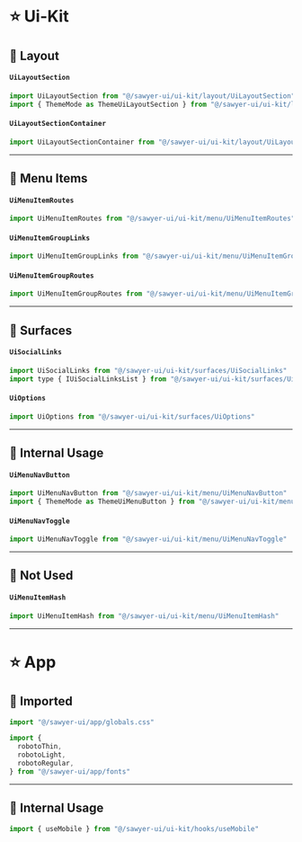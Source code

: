 # ⭐️ Ui-Kit


## 🔰 Layout

#### `UiLayoutSection`
```ts
import UiLayoutSection from "@/sawyer-ui/ui-kit/layout/UiLayoutSection"
import { ThemeMode as ThemeUiLayoutSection } from "@/sawyer-ui/ui-kit/layout/UiLayoutSection"
```

#### `UiLayoutSectionContainer`
```ts
import UiLayoutSectionContainer from "@/sawyer-ui/ui-kit/layout/UiLayoutSectionContainer"
```

---

## 🔰 Menu Items

#### `UiMenuItemRoutes`
```ts
import UiMenuItemRoutes from "@/sawyer-ui/ui-kit/menu/UiMenuItemRoutes"
```

#### `UiMenuItemGroupLinks`
```ts
import UiMenuItemGroupLinks from "@/sawyer-ui/ui-kit/menu/UiMenuItemGroupLinks"
```

#### `UiMenuItemGroupRoutes`
```ts
import UiMenuItemGroupRoutes from "@/sawyer-ui/ui-kit/menu/UiMenuItemGroupRoutes"
```

---

## 🔰 Surfaces

#### `UiSocialLinks`
```js
import UiSocialLinks from "@/sawyer-ui/ui-kit/surfaces/UiSocialLinks"
import type { IUiSocialLinksList } from "@/sawyer-ui/ui-kit/surfaces/UiSocialLinks"
```

#### `UiOptions`
```ts
import UiOptions from "@/sawyer-ui/ui-kit/surfaces/UiOptions"
```

---

## 🔰 Internal Usage

#### `UiMenuNavButton`
```ts
import UiMenuNavButton from "@/sawyer-ui/ui-kit/menu/UiMenuNavButton"
import { ThemeMode as ThemeUiMenuButton } from "@/sawyer-ui/ui-kit/menu/UiMenuNavButton"
```

#### `UiMenuNavToggle`

```ts
import UiMenuNavToggle from "@/sawyer-ui/ui-kit/menu/UiMenuNavToggle"
```

---

## 🔰 Not Used

#### `UiMenuItemHash`
```ts
import UiMenuItemHash from "@/sawyer-ui/ui-kit/menu/UiMenuItemHash"
```

---

# ⭐️ App

## 🔰 Imported

```ts
import "@/sawyer-ui/app/globals.css"
```

```ts
import {
  robotoThin,
  robotoLight,
  robotoRegular,
} from "@/sawyer-ui/app/fonts"
```

---

## 🔰 Internal Usage

```ts
import { useMobile } from "@/sawyer-ui/ui-kit/hooks/useMobile"
```

